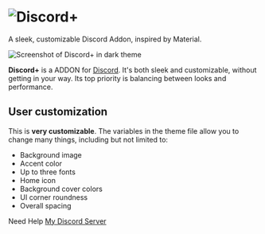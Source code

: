 # ![Discord+](https://github.com/PlusInsta/discord-plus/blob/master/assets/wordmark_white.svg)
A sleek, customizable Discord Addon, inspired by Material.

![Screenshot of Discord+ in dark theme](https://cdn.discordapp.com/attachments/560369937084973067/852549506298150922/unknown.png)

**Discord+** is a ADDON for [Discord](https://discord.com). It's both sleek and customizable, without getting in your way. Its top priority is balancing between looks and performance.

## User customization
This is **very customizable**.
The variables in the theme file allow you to change many things, including but not limited to:
* Background image
* Accent color
* Up to three fonts
* Home icon
* Background cover colors
* UI corner roundness
* Overall spacing

Need Help [My Discord Server](https://discord.gg/4fjty9XGVv)
